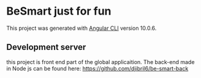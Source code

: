 # BeSmart just for fun
This project was generated with [Angular CLI](https://github.com/angular/angular-cli) version 10.0.6.

## Development server
this project is front end part of the global applicaition. The back-end made in Node js can be found here: https://github.com/djibril6/be-smart-back 
